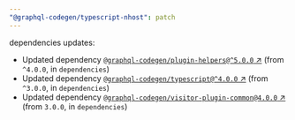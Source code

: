 ```yaml
---
"@graphql-codegen/typescript-nhost": patch
---
```

dependencies updates:
  - Updated dependency [`@graphql-codegen/plugin-helpers@^5.0.0` ↗︎](https://www.npmjs.com/package/@graphql-codegen/plugin-helpers/v/5.0.0) (from `^4.0.0`, in `dependencies`)
  - Updated dependency [`@graphql-codegen/typescript@^4.0.0` ↗︎](https://www.npmjs.com/package/@graphql-codegen/typescript/v/4.0.0) (from `^3.0.0`, in `dependencies`)
  - Updated dependency [`@graphql-codegen/visitor-plugin-common@4.0.0` ↗︎](https://www.npmjs.com/package/@graphql-codegen/visitor-plugin-common/v/4.0.0) (from `3.0.0`, in `dependencies`)
